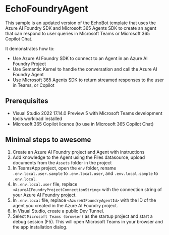 # EchoFoundryAgent

This sample is an updated version of the EchoBot template that uses the Azure AI Foundry SDK and Microsoft 365 Agents SDK to create an agent that can respond to user queries in Microsoft Teams or Microsoft 365 Copilot Chat.

It demonstrates how to:

- Use Azure AI Foundry SDK to connect to an Agent in an Azure AI Foundry Project 
- Use Semantic Kernel to handle the conversation and call the Azure AI Foundry Agent
- Use Microsoft 365 Agents SDK to return streamed responses to the user in Teams, or Copilot

## Prerequisites

- Visual Studio 2022 17.14.0 Preview 5 with Microsoft Teams development tools workload installed
- Microsoft 365 Copilot licence (to use in Microsoft 365 Copilot Chat)

## Minimal steps to awesome

1. Create an Azure AI Foundry project and Agent with instructions
1. Add knowledge to the Agent using the Files datasource, upload documents from the `Assets` folder in the project 
1. In TeamsApp project, open the `env` folder, rename `.env.local.user.sample` to `.env.local.user`, and `.env.local.sample` to `.env.local`.
1. In `.env.local.user` file, replace `<AzureAIFoundryProjectConnectionString>` with the connection string of your Azure AI Foundry project.
1. In `.env.local` file, replace `<AzureAIFoundryAgentId>` with the ID of the agent you created in the Azure AI Foundry project.
1. In Visual Studio, create a public Dev Tunnel.
1. Select `Microsoft Teams (browser)` as the startup project and start a debug session (F5). This will open Microsoft Teams in your browser and the app installation dialog.
